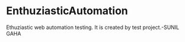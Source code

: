 # EnthuziasticAutomation
Ethuziastic web automation testing. It is created by test project.-SUNIL GAHA
